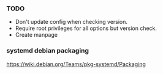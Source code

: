 ### TODO
- Don't update config when checking version.
- Require root privileges for all options but version check.
- Create manpage

### systemd debian packaging
https://wiki.debian.org/Teams/pkg-systemd/Packaging
